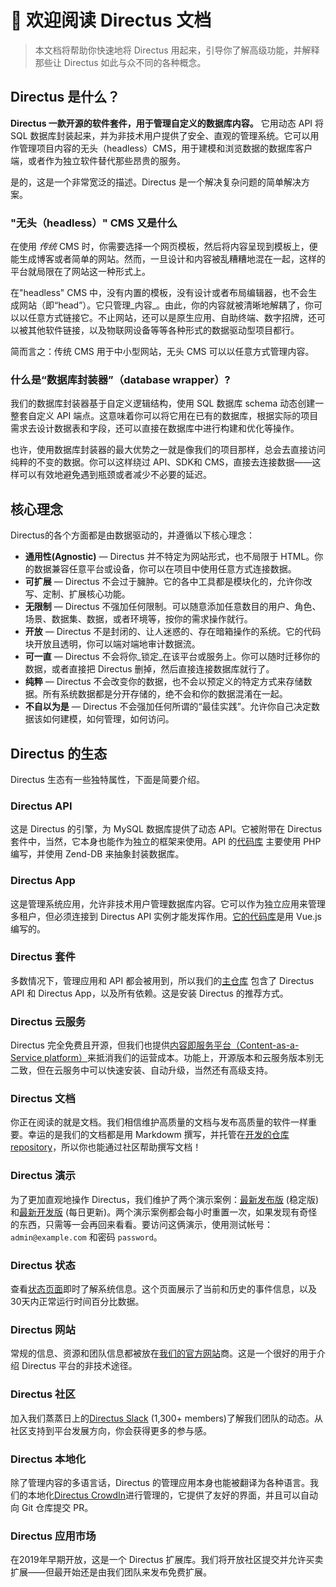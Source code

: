 # 🐰 欢迎阅读 Directus 文档

> 本文档将帮助你快速地将 Directus 用起来，引导你了解高级功能，并解释那些让 Directus 如此与众不同的各种概念。

## Directus 是什么？

**Directus 一款开源的软件套件，用于管理自定义的数据库内容。** 它用动态 API 将 SQL 数据库封装起来，并为非技术用户提供了安全、直观的管理系统。它可以用作管理项目内容的无头（headless）CMS，用于建模和浏览数据的数据库客户端，或者作为独立软件替代那些昂贵的服务。

是的，这是一个非常宽泛的描述。Directus 是一个解决复杂问题的简单解决方案。

### "无头（headless）" CMS 又是什么
在使用 _传统_ CMS 时，你需要选择一个网页模板，然后将内容呈现到模板上，便能生成博客或者简单的网站。然而，一旦设计和内容被乱糟糟地混在一起，这样的平台就局限在了网站这一种形式上。

在"headless" CMS 中，没有内置的模板，没有设计或者布局编辑器，也不会生成网站（即“head”）。它只管理_内容_。由此，你的内容就被清晰地解耦了，你可以以任意方式链接它。不止网站，还可以是原生应用、自助终端、数字招牌，还可以被其他软件链接，以及物联网设备等等各种形式的数据驱动型项目都行。

简而言之：传统 CMS 用于中小型网站，无头 CMS 可以以任意方式管理内容。

### 什么是“数据库封装器”（database wrapper）?
我们的数据库封装器基于自定义逻辑结构，使用 SQL 数据库 schema 动态创建一整套自定义 API 端点。这意味着你可以将它用在已有的数据库，根据实际的项目需求去设计数据表和字段，还可以直接在数据库中进行构建和优化等操作。

也许，使用数据库封装器的最大优势之一就是像我们的项目那样，总会去直接访问纯粹的不变的数据。你可以这样绕过 API、SDK和 CMS，直接去连接数据——这样可以有效地避免遇到瓶颈或者减少不必要的延迟。

## 核心理念

Directus的各个方面都是由数据驱动的，并遵循以下核心理念：

* **通用性(Agnostic)** — Directus 并不特定为网站形式，也不局限于 HTML。你的数据兼容任意平台或设备，你可以在项目中使用任意方式连接数据。
* **可扩展** — Directus 不会过于臃肿。它的各中工具都是模块化的，允许你改写、定制、扩展核心功能。
* **无限制** — Directus 不强加任何限制。可以随意添加任意数目的用户、角色、场景、数据集、数据，或者环境等，按你的需求操作就行。
* **开放** — Directus 不是封闭的、让人迷惑的、存在暗箱操作的系统。它的代码块开放且透明，你可以端对端地审计数据流。
* **可一直** — Directus 不会将你_锁定_在该平台或服务上。你可以随时迁移你的数据，或者直接把 Directus 删掉，然后直接连接数据库就行了。
* **纯粹** — Directus 不会改变你的数据，也不会以预定义的特定方式来存储数据。所有系统数据都是分开存储的，绝不会和你的数据混淆在一起。
* **不自以为是** — Directus 不会强加任何所谓的“最佳实践”。允许你自己决定数据该如何建模，如何管理，如何访问。

## Directus 的生态

Directus 生态有一些独特属性，下面是简要介绍。

### Directus API

这是 Directus 的引擎，为 MySQL 数据库提供了动态 API。它被附带在 Directus 套件中，当然，它本身也能作为独立的框架来使用。API 的[代码库](https://github.com/directus/api) 主要使用 PHP 编写，并使用 Zend-DB 来抽象封装数据库。

### Directus App

这是管理系统应用，允许非技术用户管理数据库内容。它可以作为独立应用来管理多租户，但必须连接到 Directus API 实例才能发挥作用。[它的代码库](https://github.com/directus/app)是用 Vue.js 编写的。

### Directus 套件

多数情况下，管理应用和 API 都会被用到，所以我们的[主仓库](https://github.com/directus/directus) 包含了 Directus API 和 Directus App，以及所有依赖。这是安装 Directus 的推荐方式。

### Directus 云服务

Directus 完全免费且开源，但我们也提供[内容即服务平台（Content-as-a-Service platform）](https://directus.cloud/)来抵消我们的运营成本。功能上，开源版本和云服务版本别无二致，但在云服务中可以快速安装、自动升级，当然还有高级支持。

### Directus 文档

你正在阅读的就是文档。我们相信维护高质量的文档与发布高质量的软件一样重要。幸运的是我们的文档都是用 Markdowm 撰写，并托管在[开发的仓库 repository](https://github.com/directus/docs)，所以你也能通过社区帮助撰写文档！

### Directus 演示

为了更加直观地操作 Directus，我们维护了两个演示案例：[最新发布版](https://directus.app) (稳定版)和[最新开发版](https://nightly.directus.app) (每日更新)。两个演示案例都会每小时重置一次，如果发现有奇怪的东西，只需等一会再回来看看。要访问这俩演示，使用测试帐号：`admin@example.com` 和密码 `password`。

### Directus 状态

查看[状态页面](https://status.directus.io)即时了解系统信息。这个页面展示了当前和历史的事件信息，以及30天内正常运行时间百分比数据。

### Directus 网站

常规的信息、资源和团队信息都被放在[我们的官方网站](https://directus.io/)商。这是一个很好的用于介绍 Directus 平台的非技术途径。

### Directus 社区

加入我们蒸蒸日上的[Directus Slack](https://directus.chat) (1,300+ members)了解我们团队的动态。从社区支持到平台发展方向，你会获得更多的参与感。

### Directus 本地化

除了管理内容的多语言话，Directus 的管理应用本身也能被翻译为各种语言。我们的本地化[Directus CrowdIn](https://locales.directus.io/)进行管理的，它提供了友好的界面，并且可以自动向 Git 仓库提交 PR。

### Directus 应用市场

在2019年早期开放，这是一个 Directus 扩展库。我们将开放社区提交并允许买卖扩展——但最开始还是由我们团队来发布免费扩展。

